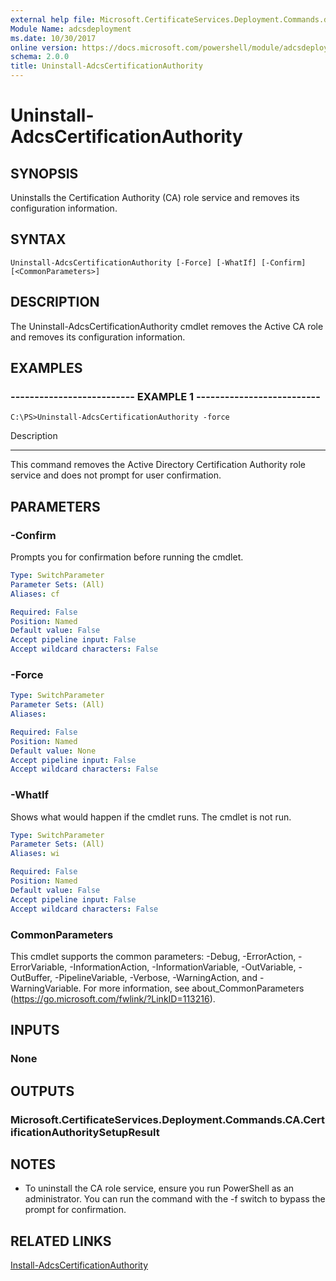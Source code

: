 ```yaml
---
external help file: Microsoft.CertificateServices.Deployment.Commands.dll-Help.xml
Module Name: adcsdeployment
ms.date: 10/30/2017
online version: https://docs.microsoft.com/powershell/module/adcsdeployment/uninstall-adcscertificationauthority?view=windowsserver2012r2-ps&wt.mc_id=ps-gethelp
schema: 2.0.0
title: Uninstall-AdcsCertificationAuthority
---
```


# Uninstall-AdcsCertificationAuthority

## SYNOPSIS
Uninstalls the Certification Authority (CA) role service and removes its configuration information.

## SYNTAX

```
Uninstall-AdcsCertificationAuthority [-Force] [-WhatIf] [-Confirm] [<CommonParameters>]
```

## DESCRIPTION
The Uninstall-AdcsCertificationAuthority cmdlet removes the Active CA role and removes its configuration information.

## EXAMPLES

### -------------------------- EXAMPLE 1 --------------------------
```
C:\PS>Uninstall-AdcsCertificationAuthority -force
```

Description

-----------

This command removes the Active Directory Certification Authority role service and does not prompt for user confirmation.

## PARAMETERS

### -Confirm
Prompts you for confirmation before running the cmdlet.

```yaml
Type: SwitchParameter
Parameter Sets: (All)
Aliases: cf

Required: False
Position: Named
Default value: False
Accept pipeline input: False
Accept wildcard characters: False
```

### -Force


```yaml
Type: SwitchParameter
Parameter Sets: (All)
Aliases: 

Required: False
Position: Named
Default value: None
Accept pipeline input: False
Accept wildcard characters: False
```

### -WhatIf
Shows what would happen if the cmdlet runs.
The cmdlet is not run.

```yaml
Type: SwitchParameter
Parameter Sets: (All)
Aliases: wi

Required: False
Position: Named
Default value: False
Accept pipeline input: False
Accept wildcard characters: False
```

### CommonParameters
This cmdlet supports the common parameters: -Debug, -ErrorAction, -ErrorVariable, -InformationAction, -InformationVariable, -OutVariable, -OutBuffer, -PipelineVariable, -Verbose, -WarningAction, and -WarningVariable. For more information, see about_CommonParameters (https://go.microsoft.com/fwlink/?LinkID=113216).

## INPUTS

### None

## OUTPUTS

### Microsoft.CertificateServices.Deployment.Commands.CA.CertificationAuthoritySetupResult

## NOTES
* To uninstall the CA role service, ensure you run PowerShell as an administrator. You can run the command with the -f switch to bypass the prompt for confirmation.

## RELATED LINKS

[Install-AdcsCertificationAuthority](./Install-AdcsCertificationAuthority.md)

